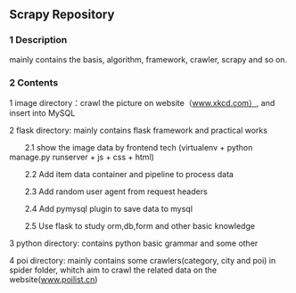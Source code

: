## Scrapy Repository
### 1 Description
mainly contains the basis, algorithm, framework, crawler, scrapy and so on.

### 2 Contents
1 image directory：crawl the picture on website（www.xkcd.com）, and insert into MySQL

2 flask directory: mainly contains flask framework and practical works

&#8195;&#8195;2.1 show the image data by frontend tech (virtualenv + python manage.py runserver + js + css + html) 

&#8195;&#8195;2.2 Add item data container and pipeline to process data

&#8195;&#8195;2.3 Add random user agent from request headers

&#8195;&#8195;2.4 Add pymysql plugin to save data to mysql

&#8195;&#8195;2.5 Use flask to study orm,db,form and other basic knowledge

3 python directory: contains python basic grammar and some other

4 poi directory: mainly contains some crawlers(category, city and poi) in spider folder, whitch aim to crawl the related data on the website(www.poilist.cn)
